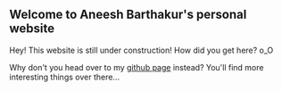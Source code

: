 ## Welcome to Aneesh Barthakur's personal website

Hey! This website is still under construction! How did you get here? o_O

Why don't you head over to my [github page](https://github.com/abarthakur) instead? You'll find more interesting things over there...
